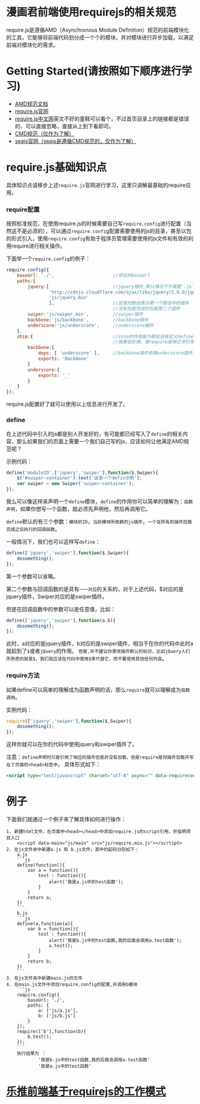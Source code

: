# 漫画君前端使用requirejs的相关规范 #

require.js是遵循AMD（Asynchronous Module Definition）规范的前端模块化的工具。它能够将前端代码划分成一个个的模块，并对模块进行异步加载，以满足前端对模块化的需求。

# Getting Started(请按照如下顺序进行学习)
  * [AMD规范文档](https://github.com/amdjs/amdjs-api/wiki/AMD-(中文版))
  * [require.js官网](http://requirejs.org/)
  * [require.js中文网](http://www.requirejs.cn/)英文不好的童鞋可以看个，不过首页目录上的链接都是错误的，可以直接忽略，直接从上到下看即可。
  * [CMD规范（仅作为了解）](https://github.com/cmdjs/specification/blob/master/draft/module.md)
  * [seajs官网（seajs是遵循CMD规范的，仅作为了解）](http://seajs.org/)

# require.js基础知识点

具体知识点请移步上述`require.js`官网进行学习，这里只讲解最基础的require应用。

### require配置

按照标准规范，在使用require.js的时候需要自己写`require.config`进行配置（当然这不是必须的），可以通过`require.confi`g配置需要使用的js的目录，甚至以包的形式引入，使用`require.config`有助于程序员管理需要使用的js文件和有效的利用require进行相关操作。

下面举一个`require.config`的例子：

```js
require.config({
    baseUrl: './',                      //项目的baseUrl
    paths:{
        jquery:[                        //jquery插件,默认情况下不需要`.js`，写了可能会出错
                'http://cdnjs.cloudflare.com/ajax/libs/jquery/2.0.0/jquery.min',
                'js/jquery.min'
                ],                      //这里的数组表示第一个路径中的插件
                                        //没有加载完成时加载第二个插件
        swiper:'js/swiper.min',         //swiper插件
        backbone:'js/backbone',         //backbone插件
        underscore:'js/underscore',     //underscore插件
    },
    shim:{                              //shim的作用是为那些没有定义define的插件
                                        //做兼容处理，使require能够正常引用它
        backbone:{
            deps: [ 'underscore' ],     //backbone插件依赖underscore插件
            exports: 'Backbone'
        }
        underscore:{
            exports: '_'
        }
    }
});
```
require.js配置好了就可以使用以上信息进行开发了。

### define

在上述代码中引入的js都是别人开发好的，有可能都已经写入了`define`的相关内容，那么如果我们的页面上需要一个我们自己写的js，应该如何让他满足AMD规范呢？

示例代码：

```js
define('moduleID',['jquery','swiper'],function($,Swiper){
    $('#swiper-container').text('这是一个defin示例');
    var swiper = new Swiper('swiper-container');
});
```

我么可以像这样来声明一个`define`模块，`define`的作用你可以简单的理解为：`函数声明`，如果你想写一个函数，就必须先声明他，然后再调用它。

`define`默认的有三个参数：`模块的ID`，`当前模块所依赖的js插件`，`一个在所有的插件加载完成之后执行的回调函数`。

一般情况下，我们也可以这样写`define`：

```js
define(['jquery','swiper'],function($,Swiper){
    dosomething();
});
```

第一个参数可以省略。

第二个参数与回调函数的是具有`一一对应`的关系的，对于上述代码，$对应的是jquery插件，Swiper对应的是swiper插件。

但是在回调函数中的参数可以是任意值，比如：

```js
define(['jquery','swiper'],function(a,b){
    dosomething();
});
```

此时，a对应的是jquery插件，b对应的是swiper插件，相当于在你的代码中此时a就起到了`$`或者`jQuery`的作用。
`但是,并不建议你更改插件默认的标识，比如jQuery人们所熟悉的就是$，我们就应该在代码中使用$来代替它，而不要使用其他任何内容`。

### require方法

如果define可以简单的理解成为函数声明的话，那么`require`就可以理解成为`函数调用`。

实例代码：

```js
require(['jquery','swiper'],function($,Swiper){
	dosomething();
});
```

这样你就可以在你的代码中使用jquery和swiper插件了。

注意：`define声明时只是引用了相应的插件但是并没有加载，但是require是将插件加载并写在了页面的<head>标签中`，
具体形式如下：
```html
<script type="text/javascript" charset="utf-8" async="" data-requirecontext="_" data-requiremodule="jquery" src="http://cdnjs.cloudflare.com/ajax/libs/jquery/2.0.0/jquery.min.js"></script>
```

# 例子

下面我们就通过一个例子来了解具体如何进行操作：

	1. 新建html文件，在页面中<head></head>中添加require.js的script引用，并指明项目入口
		<script data-main="js/main" src="js/require.min.js"></scrtipt>
	2. 在js文件夹中新建a.js 和 b.js文件，其中的起码分别如下：
		a.js
		```js
		define(function(){
			var a = function(){
				test : function(){
					alert('我是a.js中的test函数');
				}
			}
			return a;
		})
		```
		b.js
		```js
		define(a,function(a){
			var b = function(){
				test : function(){
					alert('我是b.js中的test函数,我的后面会调用a.test函数');
					a.test();
				}
			}
			return b;
		})
		```
	3. 在js文件夹中新建main.js的文件
	4. 在main.js文件中添加require.config的配置,并调用b模块
		```js
		require.config({
			baseUrl: './',
			paths: {
				a: ['js/a.js'],
				b: ['js/b.js']
			}
		});
		require(['b'],function(b){
			b.test();
		});
		```
		执行结果为 ：
				'我是b.js中的test函数,我的后面会调用a.test函数'
				'我是a.js中的test函数'
		
# [乐推前端基于requirejs的工作模式](/letui_require.md)
		
		
	
